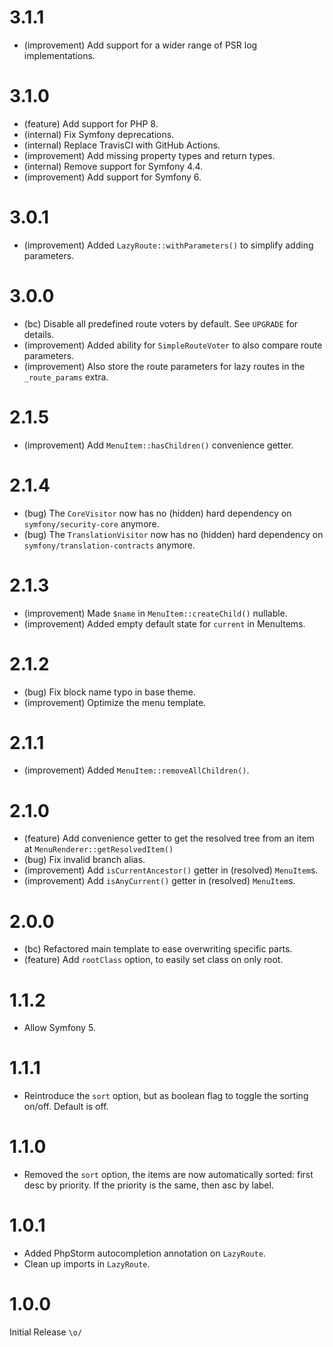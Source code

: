 3.1.1
=====

*   (improvement) Add support for a wider range of PSR log implementations.


3.1.0
=====

*   (feature) Add support for PHP 8.
*   (internal) Fix Symfony deprecations.
*   (internal) Replace TravisCI with GitHub Actions.
*   (improvement) Add missing property types and return types.
*   (internal) Remove support for Symfony 4.4.
*   (improvement) Add support for Symfony 6.


3.0.1
=====

*   (improvement) Added `LazyRoute::withParameters()` to simplify adding parameters.


3.0.0
=====

*   (bc) Disable all predefined route voters by default. See `UPGRADE` for details.
*   (improvement) Added ability for `SimpleRouteVoter` to also compare route parameters.
*   (improvement) Also store the route parameters for lazy routes in the `_route_params` extra.


2.1.5
=====

*   (improvement) Add `MenuItem::hasChildren()` convenience getter.


2.1.4
=====

*   (bug) The `CoreVisitor` now has no (hidden) hard dependency on `symfony/security-core` anymore.
*   (bug) The `TranslationVisitor` now has no (hidden) hard dependency on `symfony/translation-contracts` anymore.


2.1.3
=====

*   (improvement) Made `$name` in `MenuItem::createChild()` nullable.
*   (improvement) Added empty default state for `current` in MenuItems.
 

2.1.2
=====

*   (bug) Fix block name typo in base theme.
*   (improvement) Optimize the menu template.


2.1.1
=====

*   (improvement) Added `MenuItem::removeAllChildren()`.


2.1.0
=====

*   (feature) Add convenience getter to get the resolved tree from an item at `MenuRenderer::getResolvedItem()`
*   (bug) Fix invalid branch alias.
*   (improvement) Add `isCurrentAncestor()` getter in (resolved) `MenuItem`s.
*   (improvement) Add `isAnyCurrent()` getter in (resolved) `MenuItem`s.


2.0.0
=====

*   (bc) Refactored main template to ease overwriting specific parts.
*   (feature) Add `rootClass` option, to easily set class on only root.


1.1.2
=====

*   Allow Symfony 5.


1.1.1
=====

*   Reintroduce the `sort` option, but as boolean flag to toggle the sorting on/off. Default is off.


1.1.0
=====

*   Removed the `sort` option, the items are now automatically sorted: first desc by priority. 
    If the priority is the same, then asc by label.


1.0.1
=====

*   Added PhpStorm autocompletion annotation on `LazyRoute`.
*   Clean up imports in `LazyRoute`.


1.0.0
=====

Initial Release `\o/`
